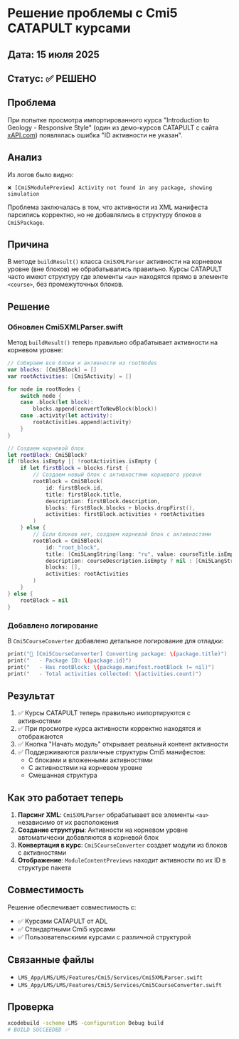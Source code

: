 # Решение проблемы с Cmi5 CATAPULT курсами

## Дата: 15 июля 2025
## Статус: ✅ РЕШЕНО

## Проблема
При попытке просмотра импортированного курса "Introduction to Geology - Responsive Style" (один из демо-курсов CATAPULT с сайта [xAPI.com](https://xapi.com/cmi5/resources/)) появлялась ошибка "ID активности не указан".

## Анализ
Из логов было видно:
```
❌ [Cmi5ModulePreview] Activity not found in any package, showing simulation
```

Проблема заключалась в том, что активности из XML манифеста парсились корректно, но не добавлялись в структуру блоков в `Cmi5Package`.

## Причина
В методе `buildResult()` класса `Cmi5XMLParser` активности на корневом уровне (вне блоков) не обрабатывались правильно. Курсы CATAPULT часто имеют структуру где элементы `<au>` находятся прямо в элементе `<course>`, без промежуточных блоков.

## Решение

### Обновлен Cmi5XMLParser.swift

Метод `buildResult()` теперь правильно обрабатывает активности на корневом уровне:

```swift
// Собираем все блоки и активности из rootNodes
var blocks: [Cmi5Block] = []
var rootActivities: [Cmi5Activity] = []

for node in rootNodes {
    switch node {
    case .block(let block):
        blocks.append(convertToNewBlock(block))
    case .activity(let activity):
        rootActivities.append(activity)
    }
}

// Создаем корневой блок
let rootBlock: Cmi5Block?
if !blocks.isEmpty || !rootActivities.isEmpty {
    if let firstBlock = blocks.first {
        // Создаем новый блок с активностями корневого уровня
        rootBlock = Cmi5Block(
            id: firstBlock.id,
            title: firstBlock.title,
            description: firstBlock.description,
            blocks: firstBlock.blocks + blocks.dropFirst(),
            activities: firstBlock.activities + rootActivities
        )
    } else {
        // Если блоков нет, создаем корневой блок с активностями
        rootBlock = Cmi5Block(
            id: "root_block",
            title: [Cmi5LangString(lang: "ru", value: courseTitle.isEmpty ? manifestTitle : courseTitle)],
            description: courseDescription.isEmpty ? nil : [Cmi5LangString(lang: "ru", value: courseDescription)],
            blocks: [],
            activities: rootActivities
        )
    }
} else {
    rootBlock = nil
}
```

### Добавлено логирование

В `Cmi5CourseConverter` добавлено детальное логирование для отладки:

```swift
print("🔄 [Cmi5CourseConverter] Converting package: \(package.title)")
print("   - Package ID: \(package.id)")
print("   - Has rootBlock: \(package.manifest.rootBlock != nil)")
print("   - Total activities collected: \(activities.count)")
```

## Результат

1. ✅ Курсы CATAPULT теперь правильно импортируются с активностями
2. ✅ При просмотре курса активности корректно находятся и отображаются
3. ✅ Кнопка "Начать модуль" открывает реальный контент активности
4. ✅ Поддерживаются различные структуры Cmi5 манифестов:
   - С блоками и вложенными активностями
   - С активностями на корневом уровне
   - Смешанная структура

## Как это работает теперь

1. **Парсинг XML**: `Cmi5XMLParser` обрабатывает все элементы `<au>` независимо от их расположения
2. **Создание структуры**: Активности на корневом уровне автоматически добавляются в корневой блок
3. **Конвертация в курс**: `Cmi5CourseConverter` создает модули из блоков с активностями
4. **Отображение**: `ModuleContentPreviews` находит активности по их ID в структуре пакета

## Совместимость

Решение обеспечивает совместимость с:
- ✅ Курсами CATAPULT от ADL
- ✅ Стандартными Cmi5 курсами
- ✅ Пользовательскими курсами с различной структурой

## Связанные файлы
- `LMS_App/LMS/LMS/Features/Cmi5/Services/Cmi5XMLParser.swift`
- `LMS_App/LMS/LMS/Features/Cmi5/Services/Cmi5CourseConverter.swift`

## Проверка
```bash
xcodebuild -scheme LMS -configuration Debug build
# BUILD SUCCEEDED ✅
``` 